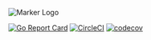 
![Marker Logo](https://user-images.githubusercontent.com/5354910/189712369-f647731b-dc34-405a-a7df-ca23f7ea1025.png)

[![Go Report Card](https://goreportcard.com/badge/github.com/procyon-projects/marker)](https://goreportcard.com/report/github.com/procyon-projects/marker)
[![CircleCI](https://dl.circleci.com/status-badge/img/gh/procyon-projects/marker/tree/main.svg?style=svg)](https://dl.circleci.com/status-badge/redirect/gh/procyon-projects/marker/tree/main)
[![codecov](https://codecov.io/gh/procyon-projects/marker/branch/main/graph/badge.svg?token=OREV0YI8VU)](https://codecov.io/gh/procyon-projects/marker)
